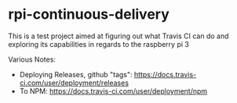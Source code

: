 # rpi-continuous-delivery
This is a test project aimed at figuring out what Travis CI can do and exploring its capabilities in regards to the raspberry pi 3



Various Notes:

 - Deploying Releases, github "tags":
 https://docs.travis-ci.com/user/deployment/releases
 - To NPM:
 https://docs.travis-ci.com/user/deployment/npm
